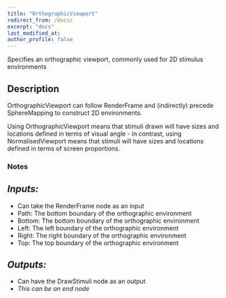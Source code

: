 ```yaml
---
title: "OrthographicViewport"
redirect_from: /docs/
excerpt: "docs"
last_modified_at: 
author_profile: false
---
```


Specifies an orthographic viewport, commonly used for 2D stimulus environments

## Description
OrthographicViewport can follow RenderFrame and (indirectly) precede SphereMapping to construct 2D environments. 

Using OrthographicViewport means that stimuli drawn will have sizes and locations defined in terms of visual angle - in contrast, using NormalisedViewport means that stimuli will have sizes and locations defined in terms of screen proportions.

### Notes


## _Inputs:_ 
* Can take the RenderFrame node as an input
* Path: The bottom boundary of the orthographic environment
* Bottom: The bottom boundary of the orthographic environment
* Left: The left boundary of the orthographic environment
* Right: The right boundary of the orthographic environment
* Top: The top boundary of the orthographic environment

## _Outputs:_
* Can have the DrawStimuli node as an output
* _This can be an end node_
